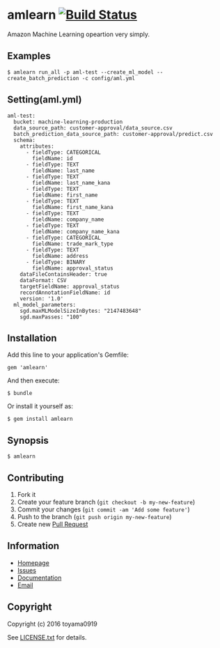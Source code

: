 # amlearn [![Build Status](https://secure.travis-ci.org/toyama0919/amlearn.png?branch=master)](http://travis-ci.org/toyama0919/amlearn)

Amazon Machine Learning opeartion very simply.

## Examples

    $ amlearn run_all -p aml-test --create_ml_model --create_batch_prediction -c config/aml.yml

## Setting(aml.yml)
```
aml-test:
  bucket: machine-learning-production
  data_source_path: customer-approval/data_source.csv
  batch_prediction_data_source_path: customer-approval/predict.csv
  schema:
    attributes:
      - fieldType: CATEGORICAL
        fieldName: id
      - fieldType: TEXT
        fieldName: last_name
      - fieldType: TEXT
        fieldName: last_name_kana
      - fieldType: TEXT
        fieldName: first_name
      - fieldType: TEXT
        fieldName: first_name_kana
      - fieldType: TEXT
        fieldName: company_name
      - fieldType: TEXT
        fieldName: company_name_kana
      - fieldType: CATEGORICAL
        fieldName: trade_mark_type
      - fieldType: TEXT
        fieldName: address
      - fieldType: BINARY
        fieldName: approval_status
    dataFileContainsHeader: true
    dataFormat: CSV
    targetFieldName: approval_status
    recordAnnotationFieldName: id
    version: '1.0'
  ml_model_parameters:
    sgd.maxMLModelSizeInBytes: "2147483648"
    sgd.maxPasses: "100"
```


## Installation

Add this line to your application's Gemfile:

    gem 'amlearn'

And then execute:

    $ bundle

Or install it yourself as:

    $ gem install amlearn

## Synopsis

    $ amlearn

## Contributing

1. Fork it
2. Create your feature branch (`git checkout -b my-new-feature`)
3. Commit your changes (`git commit -am 'Add some feature'`)
4. Push to the branch (`git push origin my-new-feature`)
5. Create new [Pull Request](../../pull/new/master)

## Information

* [Homepage](https://github.com/toyama0919/amlearn)
* [Issues](https://github.com/toyama0919/amlearn/issues)
* [Documentation](http://rubydoc.info/gems/amlearn/frames)
* [Email](mailto:toyama0919@gmail.com)

## Copyright

Copyright (c) 2016 toyama0919

See [LICENSE.txt](../LICENSE.txt) for details.
